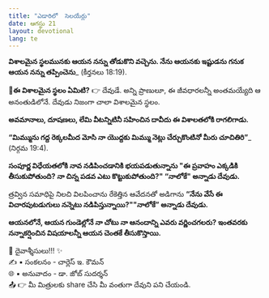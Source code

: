 ```yaml
---
title: "ఎడారిలో  సెలయేర్లు"
date: ఆగస్టు 21
layout: devotional
lang: te
---
```



**విశాలమైన స్థలమునకు ఆయన నన్ను తోడుకొని వచ్చెను. నేను ఆయనకు ఇష్టుడను గనుక ఆయన నన్ను తప్పించెను**_ (కీర్తనలు 18:19).

**📖ఈ విశాలమైన స్థలం ఏమిటి?**
👉 దేవుడే. అన్ని ప్రాణులూ, ఈ జీవధారలన్నీ అంతమయ్యేది ఆ అనంతుడిలోనే. దేవుడు నిజంగా చాలా విశాలమైన స్థలం. 

**అవమానాలు, దూషణలు, లేమి వీటన్నిటినీ సహించిన దావీదు ఈ విశాలతలోకి రాగలిగాడు.**

**“మిమ్మును గద్ద రెక్కలమీద మోసి నా యొద్దకు మిమ్ము నెట్లు చేర్చుకొంటినో మీరు చూచితిరి”**_ (నిర్గమ 19:4).

**సంపూర్ణ విధేయతలోకి నావ నడిపించడానికి భయపడుతున్నాను "ఈ ప్రవాహం ఎక్కడికి తీసుకుపోతుంది? నా చిన్న పడవ ఎటు కొట్టుకుపోతుంది?" “నాలోకే" అన్నాడు దేవుడు.**


త్రవ్విన సమాధిపై నిలచి విలపించాను రేకెత్తిన ఆవేదనతో అడిగాను
**“నేను వేసే ఈ విచారపుటడుగులు నన్నెటు నడిపిస్తున్నాయి?""నాలోకే” అన్నాడు దేవుడు.**


**ఆయనలోనే, ఆయన గుండెల్లోనే నా చోటు నా ఆనందాన్ని ఎవరు వర్ణించగలరు? ఇంతవరకు నన్నాకర్షించిన విషయాలన్నీ ఆయన చెంతకే తీసుకొస్తాయి.**

<div class="blessing">🙏 <span class="bless-text">దైవాశ్శీసులు!!!</span> ✨</div>

<div class="credit">✍️ <span class="credit-text">▪ సంకలనం - చార్లెస్ ఇ. కౌమన్</span></div>
<div class="credit">🌐 <span class="credit-text">▪ అనువాదం - డా. జోబ్ సుదర్శన్</span></div>


<div class="share">📤 👉 <span class="share-text">మీ మిత్రులకు share చేసి మీ వంతుగా దేవుని పని చేయండి.</span></div>
